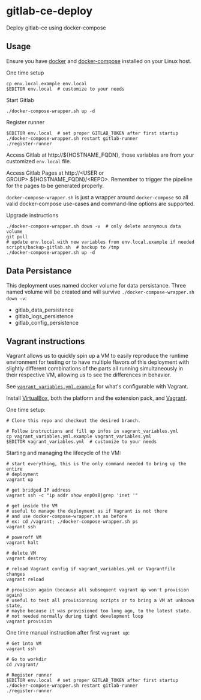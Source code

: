 # gitlab-ce-deploy
Deploy gitlab-ce using docker-compose

## Usage

Ensure you have [docker](https://www.docker.com/) and
[docker-compose](https://docs.docker.com/compose/) installed on your Linux
host.

One time setup
```
cp env.local.example env.local
$EDITOR env.local  # customize to your needs
```

Start Gitlab
```
./docker-compose-wrapper.sh up -d
```

Register runner
```
$EDITOR env.local  # set proper GITLAB_TOKEN after first startup
./docker-compose-wrapper.sh restart gitlab-runner
./register-runner
```


Access Gitlab at
http://${HOSTNAME_FQDN},
those variables are from your customized `env.local` file.

Access Gitlab Pages at http://\<USER or GROUP\>.${HOSTNAME_FQDN}/\<REPO\>.
Remember to trigger the pipeline for the pages to be generated properly.

`docker-compose-wrapper.sh` is just a wrapper around `docker-compose` so all valid
docker-compose use-cases and command-line options are supported.

Upgrade instructions
```shell
./docker-compose-wrapper.sh down -v  # only delete anonymous data volume
git pull
# update env.local with new variables from env.local.example if needed
scripts/backup-gitlab.sh  # backup to /tmp
./docker-compose-wrapper.sh up -d
```


## Data Persistance

This deployment uses named docker volume for data persistance.  Three named
volume will be created and will survive `./docker-compose-wrapper.sh down -v`:

* gitlab_data_persistence
* gitlab_logs_persistence
* gitlab_config_persistence


## Vagrant instructions

Vagrant allows us to quickly spin up a VM to easily reproduce the runtime
environment for testing or to have multiple flavors of this deployment with
slightly different combinations of the parts all running simultaneously in
their respective VM, allowing us to see the differences in behavior.

See [`vagrant_variables.yml.example`](vagrant_variables.yml.example) for what's
configurable with Vagrant.

Install [VirtualBox](https://www.virtualbox.org/wiki/Downloads), both the
platform and the extension pack, and
[Vagrant](https://www.vagrantup.com/downloads.html).

One time setup:
```
# Clone this repo and checkout the desired branch.

# Follow instructions and fill up infos in vagrant_variables.yml
cp vagrant_variables.yml.example vagrant_variables.yml
$EDITOR vagrant_variables.yml  # customize to your needs
```

Starting and managing the lifecycle of the VM:
```
# start everything, this is the only command needed to bring up the entire
# deployment
vagrant up

# get bridged IP address
vagrant ssh -c "ip addr show enp0s8|grep 'inet '"

# get inside the VM
# useful to manage the deployment as if Vagrant is not there
# and use docker-compose-wrapper.sh as before
# ex: cd /vagrant; ./docker-compose-wrapper.sh ps
vagrant ssh

# poweroff VM
vagrant halt

# delete VM
vagrant destroy

# reload Vagrant config if vagrant_variables.yml or Vagrantfile changes
vagrant reload

# provision again (because all subsequent vagrant up won't provision again)
# useful to test all provisionning scripts or to bring a VM at unknown state,
# maybe because it was provisioned too long ago, to the latest state.
# not needed normally during tight development loop
vagrant provision
```

One time manual instruction after first `vagrant up`:
```
# Get into VM
vagrant ssh

# Go to workdir
cd /vagrant/

# Register runner
$EDITOR env.local  # set proper GITLAB_TOKEN after first startup
./docker-compose-wrapper.sh restart gitlab-runner
./register-runner
```
